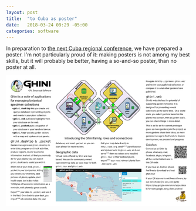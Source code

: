 ```yaml
---
layout: post
title:  "to Cuba as poster"
date:   2018-03-24 09:29 -05:00
categories: software
---
```


In preparation to [the next Cuba regional
conference](http://botanicalbridges.planta.ngo), we have prepared a poster.
I'm not particularly proud of it: making posters is not among my best
skills, but it will probably be better, having a so-and-so poster, than no
poster at all.

![the poster](/images/2018-03-22-cuba-poster.png)

